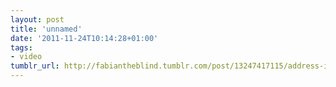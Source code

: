 ```yaml
---
layout: post
title: 'unnamed'
date: '2011-11-24T10:14:28+01:00'
tags:
- video
tumblr_url: http://fabiantheblind.tumblr.com/post/13247417115/address-is-approximate-by-the-theory
---
```

